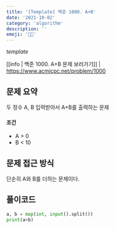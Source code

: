 ```yaml
---
title: '[Template] 백준 1000. A+B'
date: '2021-10-02'
category: 'algorithm'
description: ''
emoji: '👨‍💻'
---
```


*template*

[[info | 백준 1000. A+B 문제 보러가기]] 
| https://www.acmicpc.net/problem/1000

## 문제 요약

두 정수 A, B 입력받아서 A+B를 출력하는 문제

#### 조건

- A > 0
- B < 10

## 문제 접근 방식

단순히 A와 B를 더하는 문제이다. 

## 풀이코드

```python
a, b = map(int, input().split())
print(a+b)
```